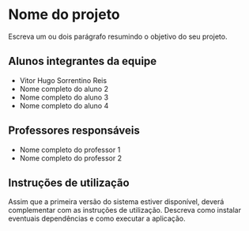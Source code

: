# Nome do projeto
Escreva um ou dois  parágrafo resumindo o objetivo do seu projeto.

## Alunos integrantes da equipe

* Vitor Hugo Sorrentino Reis
* Nome completo do aluno 2
* Nome completo do aluno 3
* Nome completo do aluno 4

## Professores responsáveis

* Nome completo do professor 1
* Nome completo do professor 2

## Instruções de utilização

Assim que a primeira versão do sistema estiver disponível, deverá complementar com as instruções de utilização. Descreva como instalar eventuais dependências e como executar a aplicação.
